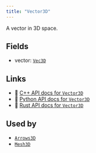 ```yaml
---
title: "Vector3D"
---
```


A vector in 3D space.

## Fields

* vector: [`Vec3D`](../datatypes/vec3d.md)

## Links
 * 🌊 [C++ API docs for `Vector3D`](https://ref.rerun.io/docs/cpp/stable/structrerun_1_1components_1_1Vector3D.html?speculative-link)
 * 🐍 [Python API docs for `Vector3D`](https://ref.rerun.io/docs/python/stable/common/components#rerun.components.Vector3D)
 * 🦀 [Rust API docs for `Vector3D`](https://docs.rs/rerun/latest/rerun/components/struct.Vector3D.html)


## Used by

* [`Arrows3D`](../archetypes/arrows3d.md)
* [`Mesh3D`](../archetypes/mesh3d.md)
